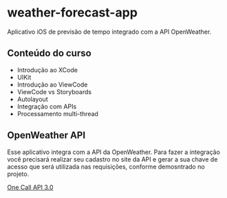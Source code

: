 # weather-forecast-app

Aplicativo iOS de previsão de tempo integrado com a API OpenWeather.


## Conteúdo do curso

- Introdução ao XCode
- UIKit
- Introdução ao ViewCode
- ViewCode vs Storyboards
- Autolayout
- Integração com APIs
- Processamento multi-thread


## OpenWeather API

Esse aplicativo integra com a API da OpenWeather. Para fazer a integração você precisará realizar seu cadastro no site da API e gerar a sua chave de acesso que será utilizada nas requisições, conforme demosntrado no projeto.

[One Call API 3.0](https://openweathermap.org/api)
